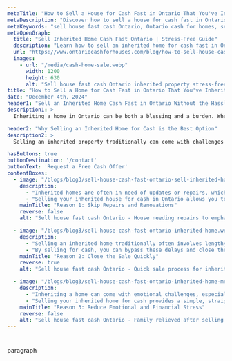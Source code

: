 ```yaml
---
metaTitle: "How to Sell a House for Cash Fast in Ontario That You've Inherited Without Stress"
metaDescription: "Discover how to sell a house for cash fast in Ontario that you've inherited. Avoid stress and simplify the process with our expert tips and guidance."
metaKeywords: "sell house fast cash Ontario, Ontario cash for homes, sell inherited house cash fast Ontario, cash home buyers Ontario, sell inherited property Ontario"
metaOpenGraph:
  title: "Sell Inherited Home Cash Fast Ontario | Stress-Free Guide"
  description: "Learn how to sell an inherited home for cash fast in Ontario. Simplify the process and avoid stress with our practical, step-by-step guide."
  url: "https://www.ontariocashforhouses.com/blog/how-to-sell-house-cash-fast-ontario-for-inherited-home"
  images:
    - url: "/media/cash-home-sale.webp"
      width: 1200
      height: 630
      alt: "Sell house fast cash Ontario inherited property stress-free"
title: "How to Sell a Home for Cash Fast in Ontario That You've Inherited Without Stress"
date: "December 4th, 2024"
header1: "Sell an Inherited Home Cash Fast in Ontario Without the Hassle"
description1: >
  Inheriting a home in Ontario can be both a blessing and a burden. Whether it’s due to probate, repairs, or emotional ties, selling an inherited property can feel overwhelming. The good news is that you can sell the home for cash quickly and without stress. Selling your house fast cash in Ontario ensures a smooth and efficient process. This guide will walk you through the key reasons why selling for cash is the ideal choice for inherited properties in Ontario.

header2: "Why Selling an Inherited Home for Cash is the Best Option"
description2: >
  Selling an inherited property traditionally can come with challenges like costly repairs, prolonged timelines, and emotional decisions. Opting for a cash sale simplifies the process, allowing you to skip the hassle of listing, showing, and waiting for buyers. By working with Ontario cash for homes experts, you can secure a fast, fair offer and move forward without delays.

hasButtons: true
buttonDestination: '/contact'
buttonText: 'Request a Free Cash Offer'
contentBoxes:
  - image: "/blogs/blog3/sell-house-cash-fast-ontario-sell-inherited-home-3.webp"
    description: 
      - "Inherited homes are often in need of updates or repairs, which can be expensive and time-consuming. From fixing leaky roofs to upgrading outdated features, the costs can add up quickly and delay the sale process."
      - "Selling your inherited house for cash in Ontario allows you to avoid these expenses entirely. Cash buyers purchase properties as-is, meaning you won’t have to worry about making any repairs. Selling your house fast for cash in Ontario is an ideal solution for those looking to save time and money while moving forward with ease."
    mainTitle: "Reason 1: Skip Repairs and Renovations"
    reverse: false
    alt: "Sell house fast cash Ontario - House needing repairs to emphasize selling as-is"

  - image: "/blogs/blog3/sell-house-cash-fast-ontario-inherited-home.webp"
    description: 
      - "Selling an inherited home traditionally often involves lengthy timelines due to listing, staging, and waiting for offers. This can be especially difficult if you live far from the property or need to settle the estate quickly."
      - "By selling for cash, you can bypass these delays and close the deal in as little as a week. Ontario cash for house buyers streamline the process, ensuring you get a quick and hassle-free transaction while avoiding the stress of traditional real estate sales."
    mainTitle: "Reason 2: Close the Sale Quickly"
    reverse: true
    alt: "Sell house fast cash Ontario - Quick sale process for inherited home"

  - image: "/blogs/blog3/sell-house-cash-fast-ontario-inherited-home-meeting.jpeg"
    description: 
      - "Inheriting a home can come with emotional challenges, especially if the property has sentimental value or is tied to a loved one’s memory. Adding the stress of selling traditionally can make the process even harder."
      - "Selling your inherited home for cash provides a simple, straightforward option that minimizes stress. Ontario cash for houses understands the unique circumstances of inherited properties and work to make the sale as seamless as possible, giving you the peace of mind you deserve."
    mainTitle: "Reason 3: Reduce Emotional and Financial Stress"
    reverse: false
    alt: "Sell house fast cash Ontario - Family relieved after selling an inherited home"
---
```


#
<p>paragraph</p>